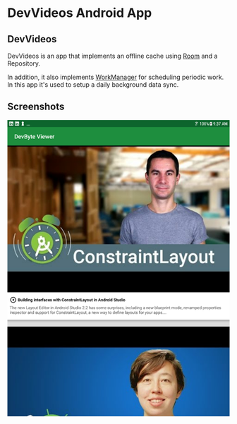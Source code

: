 # DevVideos Android App

## DevVideos

DevVideos is an app that implements an offline cache using
[Room](https://developer.android.com/topic/libraries/architecture/room) and a Repository.

In addition, it also implements [WorkManager](https://developer.android.com/topic/libraries/architecture/workmanager) for scheduling
periodic work. In this app it's used to setup a daily background data sync.

## Screenshots

![Screenshot1](screenshots/devbyte-homescreen.png)


